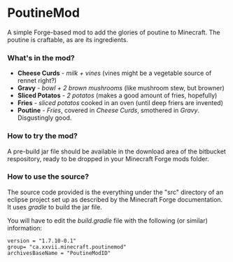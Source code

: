 # PoutineMod #

A simple Forge-based mod to add the glories of poutine to Minecraft.
The poutine is craftable, as are its ingredients.


### What's in the mod? ###

* __Cheese Curds__ - *milk + vines* (vines might be a vegetable source of rennet right?)
* __Gravy__ - *bowl + 2 brown mushrooms* (like mushroom stew, but browner)
* __Sliced Potatos__ - *2 potatos* (makes a good amount of fries, hopefully)
* __Fries__ - *sliced potatos* cooked in an oven (until deep friers are invented)
* __Poutine__ - *Fries*, covered in *Cheese Curds*, smothered in *Gravy*. Disgustingly good.

### How to try the mod? ###

A pre-build jar file should be available in the download area of the bitbucket respository,
ready to be dropped in your Minecraft Forge mods folder.


### How to use the source? ###

The source code provided is the everything under the "src" directory of an eclipse project
set up as described by the Minecraft Forge documentation. It uses *gradle* to build the jar
file.

You will have to edit the *build.gradle* file with the following (or similar) information:

    version = "1.7.10-0.1"
    group= "ca.xxvii.minecraft.poutinemod"
    archivesBaseName = "PoutineModID"



